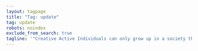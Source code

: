 ```yaml
---
layout: tagpage
title: "Tag: update"
tag: update
robots: noindex
exclude_from_search: true
tagline: '"Creative Active Individuals can only grow up in a society that emphasizes learning instead of teaching." - Chris Alexander'
---
```

